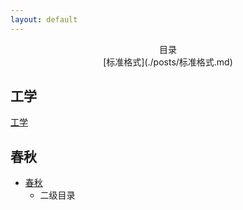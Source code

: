 ```yaml
---
layout: default
---
```


<center>目录</center>
<center>[标准格式](./posts/标准格式.md)</center>

## 工学

[工学](./posts/工学/工学.md)

## 春秋

- [春秋](./posts/春秋/论语/论语.md)
	- 二级目录




